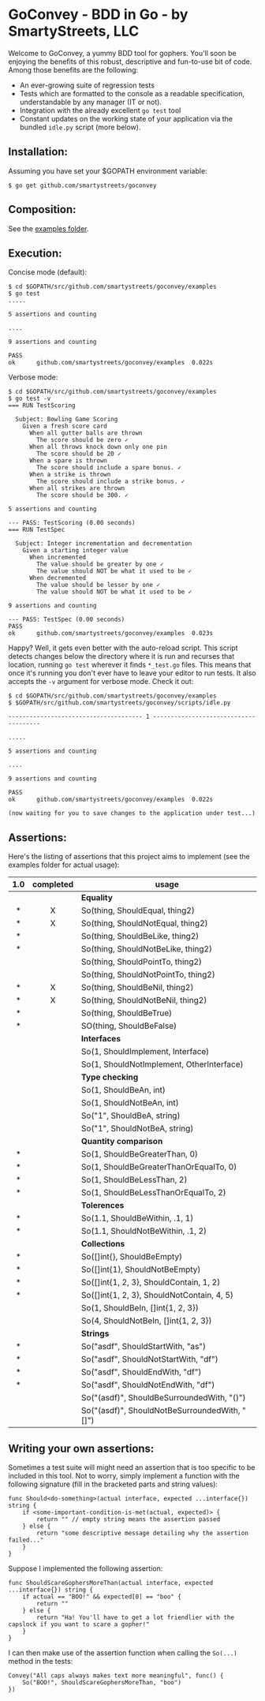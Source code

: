 GoConvey - BDD in Go - by SmartyStreets, LLC
============================================

Welcome to GoConvey, a yummy BDD tool for gophers. You'll soon be enjoying the benefits of
this robust, descriptive and fun-to-use bit of code. Among those benefits are the following:

- An ever-growing suite of regression tests
- Tests which are formatted to the console as a readable specification, understandable by any manager (IT or not).
- Integration with the already excellent `go test` tool
- Constant updates on the working state of your application via the bundled `idle.py` script (more below).


Installation:
-------------

Assuming you have set your $GOPATH environment variable:
	
	$ go get github.com/smartystreets/goconvey



Composition:
------------

See the [examples folder](https://github.com/smartystreets/goconvey/tree/master/examples).


Execution:
----------

Concise mode (default):

	$ cd $GOPATH/src/github.com/smartystreets/goconvey/examples
	$ go test
	.....

	5 assertions and counting

	....

	9 assertions and counting

	PASS
	ok  	github.com/smartystreets/goconvey/examples	0.022s



Verbose mode:

	$ cd $GOPATH/src/github.com/smartystreets/goconvey/examples
	$ go test -v
	=== RUN TestScoring

	  Subject: Bowling Game Scoring 
	    Given a fresh score card 
	      When all gutter balls are thrown 
	        The score should be zero ✓
	      When all throws knock down only one pin 
	        The score should be 20 ✓
	      When a spare is thrown 
	        The score should include a spare bonus. ✓
	      When a strike is thrown 
	        The score should include a strike bonus. ✓
	      When all strikes are thrown 
	        The score should be 300. ✓

	5 assertions and counting

	--- PASS: TestScoring (0.00 seconds)
	=== RUN TestSpec

	  Subject: Integer incrementation and decrementation 
	    Given a starting integer value 
	      When incremented 
	        The value should be greater by one ✓
	        The value should NOT be what it used to be ✓
	      When decremented 
	        The value should be lesser by one ✓
	        The value should NOT be what it used to be ✓

	9 assertions and counting

	--- PASS: TestSpec (0.00 seconds)
	PASS
	ok  	github.com/smartystreets/goconvey/examples	0.023s


Happy? Well, it gets even better with the auto-reload script.  This script detects changes below
the directory where it is run and recurses that location, running `go test` wherever it finds
`*_test.go` files. This means that once it's running you don't ever have to leave your editor
to run tests.  It also accepts the `-v` argument for verbose mode. Check it out:

	$ cd $GOPATH/src/github.com/smartystreets/goconvey/examples
	$ $GOPATH/src/github.com/smartystreets/goconvey/scripts/idle.py

	-------------------------------------- 1 --------------------------------------

	.....

	5 assertions and counting

	....

	9 assertions and counting

	PASS
	ok  	github.com/smartystreets/goconvey/examples	0.022s

	(now waiting for you to save changes to the application under test...)


Assertions:
-----------

Here's the listing of assertions that this project aims to implement 
(see the examples folder for actual usage):


 1.0  | completed |usage
:----:|:---------:|-----
      |           |__Equality__
*     |X          |So(thing, ShouldEqual, thing2)
*     |X          |So(thing, ShouldNotEqual, thing2)
*     |           |So(thing, ShouldBeLike, thing2)
*     |           |So(thing, ShouldNotBeLike, thing2)
      |           |So(thing, ShouldPointTo, thing2)
      |           |So(thing, ShouldNotPointTo, thing2)
*     |X          |So(thing, ShouldBeNil, thing2)
*     |X          |So(thing, ShouldNotBeNil, thing2)
*     |           |So(thing, ShouldBeTrue)
*     |           |SO(thing, ShouldBeFalse)
      |           |__Interfaces__
      |           |So(1, ShouldImplement, Interface)
      |           |So(1, ShouldNotImplement, OtherInterface)
      |           |__Type checking__
      |           |So(1, ShouldBeAn, int)
      |           |So(1, ShouldNotBeAn, int)
      |           |So("1", ShouldBeA, string)
      |           |So("1", ShouldNotBeA, string)
      |           |__Quantity comparison__
*     |           |So(1, ShouldBeGreaterThan, 0)
*     |           |So(1, ShouldBeGreaterThanOrEqualTo, 0)
*     |           |So(1, ShouldBeLessThan, 2)
*     |           |So(1, ShouldBeLessThanOrEqualTo, 2)
      |           |__Tolerences__
*     |           |So(1.1, ShouldBeWithin, .1, 1)
*     |           |So(1.1, ShouldNotBeWithin, .1, 2)
      |           |__Collections__
*     |           |So([]int{}, ShouldBeEmpty)
*     |           |So([]int{1}, ShouldNotBeEmpty)
*     |           |So([]int{1, 2, 3}, ShouldContain, 1, 2)
*     |           |So([]int{1, 2, 3}, ShouldNotContain, 4, 5)
      |           |So(1, ShouldBeIn, []int{1, 2, 3})
      |           |So(4, ShouldNotBeIn, []int{1, 2, 3})
      |           |__Strings__
*     |           |So("asdf", ShouldStartWith, "as")
*     |           |So("asdf", ShouldNotStartWith, "df")
*     |           |So("asdf", ShouldEndWith, "df")
*     |           |So("asdf", ShouldNotEndWith, "df")
      |           |So("(asdf)", ShouldBeSurroundedWith, "()")
      |           |So("(asdf)", ShouldNotBeSurroundedWith, "[]")


Writing your own assertions:
----------------------------

Sometimes a test suite will might need an assertion that is too
specific to be included in this tool. Not to worry, simply implement
a function with the following signature (fill in the bracketed parts
and string values):

    func Should<do-something>(actual interface, expected ...interface{}) string {
        if <some-important-condition-is-met(actual, expected)> {
            return "" // empty string means the assertion passed
        } else {
            return "some descriptive message detailing why the assertion failed..."
        }
    }

Suppose I implemented the following assertion:

    func ShouldScareGophersMoreThan(actual interface, expected ...interface{}) string {
        if actual == "BOO!" && expected[0] == "boo" {
            return ""
        } else {
            return "Ha! You'll have to get a lot friendlier with the capslock if you want to scare a gopher!"
        }
    }

I can then make use of the assertion function when calling the `So(...)` method in the tests:

    Convey("All caps always makes text more meaningful", func() {
        So("BOO!", ShouldScareGophersMoreThan, "boo")
    })
